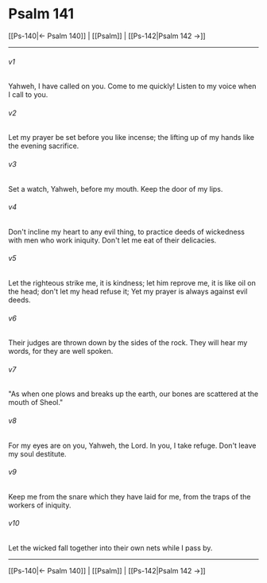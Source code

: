 # Psalm 141

[[Ps-140|← Psalm 140]] | [[Psalm]] | [[Ps-142|Psalm 142 →]]
***



###### v1 
Yahweh, I have called on you. Come to me quickly! Listen to my voice when I call to you. 

###### v2 
Let my prayer be set before you like incense; the lifting up of my hands like the evening sacrifice. 

###### v3 
Set a watch, Yahweh, before my mouth. Keep the door of my lips. 

###### v4 
Don't incline my heart to any evil thing, to practice deeds of wickedness with men who work iniquity. Don't let me eat of their delicacies. 

###### v5 
Let the righteous strike me, it is kindness; let him reprove me, it is like oil on the head; don't let my head refuse it; Yet my prayer is always against evil deeds. 

###### v6 
Their judges are thrown down by the sides of the rock. They will hear my words, for they are well spoken. 

###### v7 
"As when one plows and breaks up the earth, our bones are scattered at the mouth of Sheol." 

###### v8 
For my eyes are on you, Yahweh, the Lord. In you, I take refuge. Don't leave my soul destitute. 

###### v9 
Keep me from the snare which they have laid for me, from the traps of the workers of iniquity. 

###### v10 
Let the wicked fall together into their own nets while I pass by.

***
[[Ps-140|← Psalm 140]] | [[Psalm]] | [[Ps-142|Psalm 142 →]]
